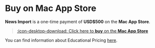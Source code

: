 # Buy on Mac App Store

**News Import** is a one-time payment of **USD$500** on the **Mac App Store**.

> [:icon-desktop-download: Click here to **buy** on the **Mac App Store**](https://apps.apple.com/us/app/news-import/)

You can find information about Educational Pricing [here](/educational/).